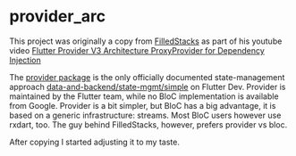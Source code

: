# provider_arc

This project was originally a copy from [FilledStacks](https://github.com/FilledStacks/flutter-tutorials/tree/master/014-provider-v3-updates/2-final) as part of his youtube video 
[Flutter Provider V3 Architecture ProxyProvider for Dependency Injection](https://www.youtube.com/watch?v=VgrK_LlQRJ4)

The [provider package](https://pub.dev/packages/provider) is the only officially documented state-management approach [data-and-backend/state-mgmt/simple](https://flutter.dev/docs/development/data-and-backend/state-mgmt/simple) on Flutter Dev.
Provider is maintained by the Flutter team, while no BloC implementation is available from Google. Provider is a bit simpler, but BloC has a big advantage, it is based on a generic infrastructure: streams. Most BloC users however use rxdart, too.
The guy behind FilledStacks, however, prefers provider vs bloc.

After copying I started adjusting it to my taste.
